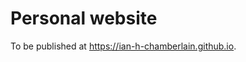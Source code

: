 # Personal website

To be published at <https://ian-h-chamberlain.github.io>.

<!--
## TODOs

- [x] Final pass of content before publish
- [ ] Finalize contact info
  - [ ] LinkedIn
  - [ ] Profile photo?
- [ ] Set up domain name
- [ ] Actually to github pages!
-->

